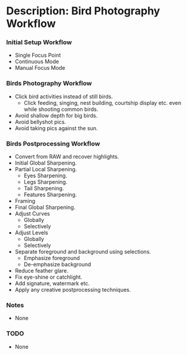 # Description: Bird Photography Workflow

### Initial Setup Workflow
* Single Focus Point
* Continuous Mode
* Manual Focus Mode

### Birds Photography Workflow
* Click bird activities instead of still birds.
    - Click feeding, singing, nest building, courtship display etc. even while shooting common birds.
* Avoid shallow depth for big birds.
* Avoid bellyshot pics.
* Avoid taking pics against the sun.

### Birds Postprocessing Workflow
* Convert from RAW and recover highlights.
* Initial Global Sharpening.
* Partial Local Sharpening.
    - Eyes Sharpening.
    - Legs Sharpening.
    - Tail Sharpening.
    - Features Sharpening.
* Framing
* Final Global Sharpening.
* Adjust Curves
    - Globally
    - Selectively
* Adjust Levels
    - Globally
    - Selectively
* Separate foreground and background using selections.
    - Emphasize foreground
    - De-emphasize background
* Reduce feather glare.
* Fix eye-shine or catchlight.
* Add signature, watermark etc.
* Apply any creative postprocessing techniques.

### Notes
* None

### TODO
* None